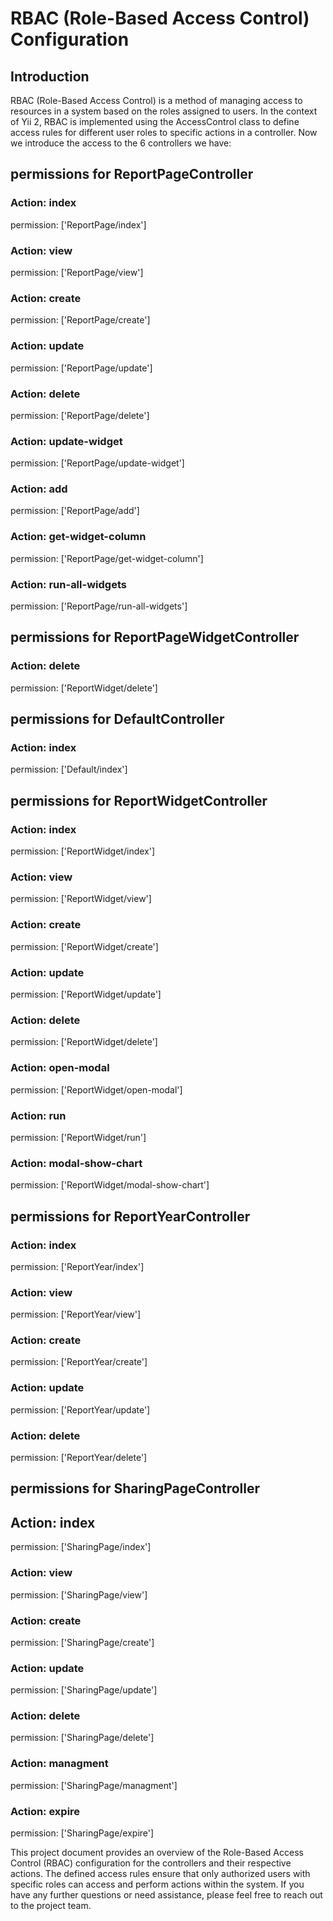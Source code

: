 # RBAC (Role-Based Access Control) Configuration

## Introduction

RBAC (Role-Based Access Control) is a method of managing access to resources in a system based on the roles assigned to
users. In the context of Yii 2, RBAC is implemented using the AccessControl class to define access rules for different
user roles to specific actions in a controller.
Now we introduce the access to the 6 controllers we have:

## permissions  for ReportPageController

### Action: index
permission: ['ReportPage/index']
### Action: view
permission: ['ReportPage/view']
### Action: create
permission: ['ReportPage/create']
### Action: update
permission: ['ReportPage/update']
### Action: delete
permission: ['ReportPage/delete']
### Action: update-widget
permission: ['ReportPage/update-widget']
### Action: add
permission: ['ReportPage/add']
### Action: get-widget-column
permission: ['ReportPage/get-widget-column']
### Action: run-all-widgets
permission: ['ReportPage/run-all-widgets']


## permissions for ReportPageWidgetController
### Action: delete
permission: ['ReportWidget/delete']


## permissions for DefaultController
### Action: index
permission: ['Default/index']


## permissions for ReportWidgetController
### Action: index
permission: ['ReportWidget/index']
### Action: view
permission: ['ReportWidget/view']
### Action: create
permission: ['ReportWidget/create']
### Action: update
permission: ['ReportWidget/update']
### Action: delete
permission: ['ReportWidget/delete']
### Action: open-modal
permission: ['ReportWidget/open-modal']
### Action: run
permission: ['ReportWidget/run']
### Action: modal-show-chart
permission: ['ReportWidget/modal-show-chart']



## permissions for ReportYearController
### Action: index
permission: ['ReportYear/index']
### Action: view
permission: ['ReportYear/view']
### Action: create
permission: ['ReportYear/create']
### Action: update
permission: ['ReportYear/update']
### Action: delete
permission: ['ReportYear/delete']



## permissions for SharingPageController
## Action: index
permission: ['SharingPage/index']
### Action: view
permission: ['SharingPage/view']
### Action: create
permission: ['SharingPage/create']
### Action: update
permission: ['SharingPage/update']
### Action: delete
permission: ['SharingPage/delete']
### Action: managment
permission: ['SharingPage/managment']
### Action: expire
permission: ['SharingPage/expire']

This project document provides an overview of the Role-Based Access Control (RBAC) configuration for the controllers and
their respective actions. The defined access rules ensure that only authorized users with specific roles can access and
perform actions within the system. If you have any further questions or need assistance, please feel free to reach out
to the project team.

